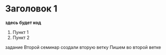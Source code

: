 # Заголовок 1

**здесь будет код**

1. Пункт 1
2. Пункт 2

задание
Второй семинар создали вторую ветку
Пишем во второй ветке
